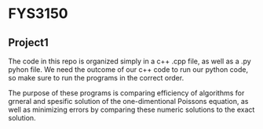 # FYS3150
## Project1

The code in this repo is organized simply in a c++ .cpp file, as well as a .py pyhon file. We need the outcome of our c++ code to run our python code, so make sure to run the programs in the correct order.

The purpose of these programs is comparing efficiency of algorithms for grneral and spesific solution of the one-dimentional Poissons equation, as well as minimizing errors by comparing these numeric solutions to the exact solution. 
